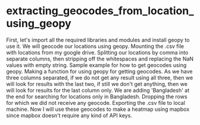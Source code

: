 # extracting_geocodes_from_location_using_geopy

First, let's import all the required libraries and modules and install geopy to use it. We will geocode our locations using geopy.
Mounting the .csv file with locations from my google drive.
Splitting our locations by comma into separate columns, then stripping off the whitespaces and replacing the NaN values with empty string.
Sample example for how to get geocodes using geopy.
Making a function for using geopy for getting geocodes.
As we have three columns separated, if we do not get any result using all three, then we will look for results with the last two, if still we don't get anything, then we will look for results for the last column only. We are adding 'Bangladesh' at the end for searching for locations only in Bangladesh.
Dropping the rows for which we did not receive any geocode.
Exporting the .csv file to local machine.
Now I will use these geocodes to make a heatmap using mapbox since mapbox doesn't require any kind of API keys.
